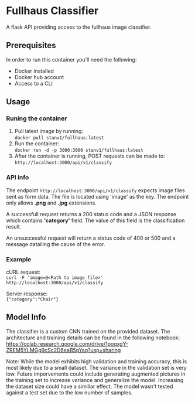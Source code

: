 # Fullhaus Classifier
A flask API providing access to the fullhaus image classifier. 

## Prerequisites
In order to run this container you'll need the following: 
- Docker installed 
- Docker hub account
- Access to a CLI

## Usage 
### Runing the container
1. Pull latest image by running:  
`docker pull stanv1/fullhaus:latest`
2. Run the container:  
`docker run -d -p 3000:3000 stanv1/fullhaus:latest`
3. After the container is running, POST requests can be made to:  
`http://localhost:3000/api/v1/classify`

### API info
The endpoint `http://localhost:3000/api/v1/classify` expects image files sent as form data. The file is located using 'image' as the key. The endpoint only allows **.png** and **.jpg** extensions. 

A successfull request returns a 200 status code and a JSON response which contains **'category'** field. The value of this field is the classification result. 

An unsuccessful request will return a status code of 400 or 500 and a message datailing the cause of the error.

### Example 
cURL request:  
`curl -F 'image=@<Path to image file>' http://localhost:3000/api/v1/classify`

Server response:  
`{"category":"Chair"}`

## Model Info
The classifier is a custom CNN trained on the provided dataset. The architecture and training details can be found in the following notebook:  
https://colab.research.google.com/drive/1poqxgY-ZREM5YLMGg9cSc2D6eaB5pYaq?usp=sharing

Note: While the model exhibits high validation and training accuracy, this is most likely due to a small dataset. The variance in the validation set is very low. Future imporvements could include generating augmented pictures in the training set to increase variance and generalize the model. Increasing the dataset size could have a simillar effect. The model wasn't tested against a test set due to the low number of samples.    


